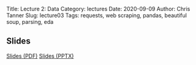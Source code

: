 Title: Lecture 2: Data
Category: lectures
Date: 2020-09-09
Author: Chris Tanner
Slug: lecture03
Tags: requests, web scraping, pandas, beautiful soup, parsing, eda


## Slides
[Slides (PDF)]({attach}slides/Lecture03_Data_II.pdf)
[Slides (PPTX)]({attach}slides/Lecture03_Data_II.pptx)
